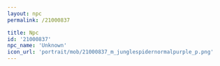 ```yaml
---
layout: npc
permalink: /21000837

title: Npc
id: '21000837'
npc_name: 'Unknown'
icon_url: 'portrait/mob/21000837_m_junglespidernormalpurple_p.png'
---
```

